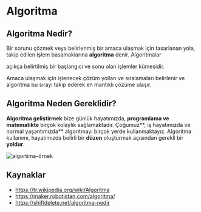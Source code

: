 # Algoritma

## Algoritma Nedir?

Bir sorunu çözmek veya belirlenmiş bir amaca ulaşmak için tasarlanan yola, takip edilen işlem basamaklarına **algoritma** denir. Algoritmalar 

açıkça belirtilmiş bir başlangıcı ve sonu olan işlemler kümesidir. 

Amaca ulaşmak için işlenecek çözüm yolları ve sıralamaları belirlenir ve algoritma bu sırayı takip ederek en mantıklı çözüme ulaşır. 

## Algoritma Neden Gereklidir?

**Algoritma geliştirmek** bize günlük hayatımızda, **programlama ve matematikte** birçok kolaylık sağlamaktadır. Çoğumuz**, iş hayatımızda ve normal yaşantımızda** algoritmayı birçok yerde kullanmaktayız. Algoritma kullanımı, hayatımızda belirli bir **düzen** oluşturmak açısından gerekli bir **yoldur**.

![algortima-örnek](https://raw.githubusercontent.com/Kodluyoruz/taskforce/main/basics-for-everyone/algoritma/figures/algortima-%C3%B6rnek.jpg)

## Kaynaklar
- https://tr.wikipedia.org/wiki/Algoritma
- https://maker.robotistan.com/algoritma/
- https://shiftdelete.net/algoritma-nedir
